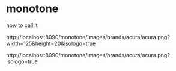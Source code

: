 # monotone

how to call it 

http://localhost:8090/monotone/images/brands/acura/acura.png?width=125&height=20&isologo=true

http://localhost:8090/monotone/images/brands/acura/acura.png?isologo=true
